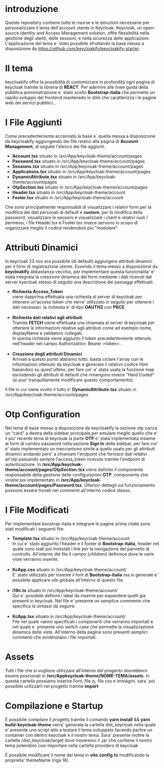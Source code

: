 

# introduzione
Questo repository contiene tutte le risorse e le istruzioni necessarie per personalizzare il tema dell'account utente in Keycloak. Keycloak, un open-source Identity and Access Management solution, offre flessibilità nella gestione degli utenti, delle sessioni, e nella sicurezza delle applicazioni. L'applicazione del tema e` stato possibile sfruttando la base messa a disposizione da https://github.com/keycloakify/keycloakify-starter.

# Il tema
keycloakify offre la possibilità di customizzare in profondità ogni pagina di keycloak tramite la libreria di <strong>REACT</strong>.
Per aderirire alle linee guida della pubblica amministrazione e` stato scelto <strong>Bootstrap-italia</strong> che permette un rapido sviluppo del frontend mantenedo lo stile che caratterizza i le pagine web dei servizi pubblici...


# I File Aggiunti
Come precedentemente accennato la base e` quella messa a disposizione da keycloakify aggiungendo dei file relativi alla pagina di <strong>Account Management</strong>, di seguito l'elenco dei file aggiunti.
<ul>
  <li>
    <strong class="subTitle">Account.tsx</strong> situato in <span class="path">/src/App/keycloak-theme/account/pages</span>
  </li>
  <li>
    <strong class="subTitle">Password.tsx</strong> situato in <span class="path">/src/App/keycloak-theme/account/pages</span>
  </li>
  <li>
    <strong class="subTitle">Sessions.tsx</strong> situato in <span class="path">/src/App/keycloak-theme/account/pages</span>
  </li>
  <li>
    <strong class="subTitle">Applications.tsx</strong> situato in <span class="path">/src/App/keycloak-theme/account/pages</span>
  </li>
  <li>
    <strong class="subTitle">DynamicAttribute.tsx</strong> situato in <span class="path">/src/App/keycloak-theme/account/pages</span>
  </li>
  <li>
    <strong class="subTitle">OtpSection.tsx</strong> situato in <span class="path">/src/App/keycloak-theme/account/pages</span>
  </li>
  <li>
    <strong class="subTitle">Header.tsx</strong> situato in <span class="path">/src/App/keycloak-theme/account</span>
  </li>
  <li>
    <strong class="subTitle">Footer.tsx</strong> situato in <span class="path">/src/App/keycloak-theme/account</span>
  </li>
</ul>

Che sono principalmente responsabili di visualizzare i relativi form per la modifica dei dati personali di default e <strong>custom</strong>, per la modifica della password, visualizzare le sessioni e visualizzare i client e relativi ruoli / permessi, i file Header.tsx e Footer.tsx invece servono lo scopo di organizzare meglio il codice rendendolo piu "modulare".

# Attributi Dinamici

In keycloak 23 non era possibile (di default) aggiungere attributi dinamici per il form di registrazione utente. Essendo il tema messo a disposizione da <strong>keycloakify</strong> abbastanza vecchio, per implementare questa funzionalita' e' stata integrata la creazione dinamica del form mediante i dati ricevuti dal server kyecloak stesso di seguito una descrizione dei passaggi effettuati:
<ul>
  <li>
    <strong>Richiesta Access_Token</strong><br>
      viene dapprima effettuata una richiesta al server di keycloak per ottenere un'access token che verra' utilizzato in seguito per ottenere i dati necessari.
      la richiesta e' di tipo <strong>OAUTH2</strong> con <strong>PKCE</strong>.
  </li>
  <br>
  <li>
    <strong>Richiesta dati relativi agli attributi</strong><br>
      Tramite <strong>FETCH</strong> viene effettuata una chiamata al server di keycloak per ottenere le informazioni relative agli attributi come ad esempio nome, displayName e validators collegati.<br>
      In questa richiesta viene aggiunto il token precedentemente ottenuto nell'header nel campo Authorization: Bearer >token<.
  </li>
  <br>
  <li>
    <strong>Creazione degli attributi Dinamici</strong><br>
      Arrivati a questo punto abbiamo tutto, basta ciclare l'array con le informazioni ottenuto da keycloak e generare il relativo codice html basandoci su quest'ultimo, per fare cio' e' stata usata la funzione map escludendo gli attributi di default che rimangono invece "Hard Coded" (si puo' tranquillamente modificare questo comportamento).
  </li>
</ul>
Il file in cui viene svolto il tutto e' <strong class="subTitle">DynamicAttribute.tsx</strong> situato in <span class="path">/src/App/keycloak-theme/account/pages</span>

# Otp Configuration
Nel tema di base messo a disposizione da keycloakIfy la sezione otp carica un "card" a destra della sidebar principale,per emulare meglio quello che e' il piu' recente tema di keycloak la parte <strong>OTP</strong> e' stata implementata insieme al form di cambio password nella sezione <strong>Sign In</strong> della sidebar, per fare cio' e' stato implementato un meccanismo simile a quello usato per gli attributi dinamici andando pero' a chiamare l'endpoint che fornisce dati relativi all'otp passando sempre l'access_token ricevuto tramite l'endpoint di autenticazione.
In <strong>/src/App/keycloak-theme/account/pages/OtpSection.tsx</strong> viene definito il componente responsabile della gestione delle configurazioni <strong>OTP</strong>, componente che vinene poi implementato in <strong>/src/App/keycloak-theme/account/pages/Password.tsx</strong>.
Ulteriori dettagli sul funzionamento possono essere trovati nei commenti all'interno codice stesso.

# I File Modificati

Per implementare boostrap-italia e integrare le pagine prima citate sono stati modificati i seguenti file:

<ul>
  <li>
    <strong class="subTitle">Template.tsx</strong> situato in <span class="path">/src/App/keycloak-theme/account</span><br>
    In cui e` stato aggiunto l'header e il footer di <strong>Bootstrap-italia</strong>, header nel quale sono stati poi innestati i link per la navigazione del pannello di controllo. All'interno del file il campo {children} definisce dove le varie viste verranno inserite.
  </li><br>
  <li>
    <strong class="subTitle">KcApp.css</strong> situato in <span class="path">/src/App/keycloak-theme/account/</span><br>E` stato utilizzato per inserire il font di <strong>Bootstrap-italia</strong> ma in generale e` possibile applicare sile globale all'interno di questo file.
  </li><br>
  <li>
    <strong class="subTitle">i18n.ts</strong> situato in <span class="path">/src/App/keycloak-theme/account/</span><br>Qui e` possibile definire i label da inserire per espandere quelli gia presenti in keycloak. Nel file e' presente un semplice commento che specifica la sintassi da seguire.
    
  </li><br>
  <li>
    <strong class="subTitle">KcApp.tsx</strong> situato in <span class="path">/src/App/keycloak-theme/account/</span><br>File nel quale vanno specificati i componenti che verranno importati e nel quale e` presente uno switch case che permette la visualizzazione dinamica delle viste. All'interno della pagina sono presenti semplici commenti che evidenziano i file importati.
    
  </li>
</ul>

# Assets
Tutti i file che si vogliono utilizzare all'interno del progento dovrebbero essere poszionati in <strong>/src/Appkeycloak-theme/NOME-TEMA/assets</strong>.
In questa cartella possiamo inserire Font, file js, file css e immagini.
sara` poi possibile urilizzarli nel progetto tramite <strong>import</strong>

# Compilazione e Startup
È possibile compilare il progetto tramite il comando
<strong>yarn install</strong> && <strong>yarn build-keycloak-theme</strong>
verra' generata la cartella dist_keycloak nella quale e' presente uno script atto a testare il tema sviluppato facendo partire un container con dentro keycloak e il nostro tema.
Sara' presente inoltre la cartella /dist_keycloak/target dove troveremo il .jar che contiene il nostro tema potendolo cosi importare nella cartella providers di keycloak

È possibile modificare il nome del tema in <strong>vite.config.ts</strong> modificando la proprieta' themeName (riga 16).
